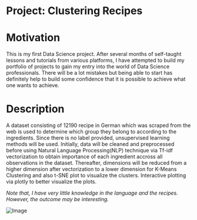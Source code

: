 # Project: Clustering Recipes

# Motivation

This is my first Data Science project. After several months of self-taught lessons and tutorials from various platforms, I have attempted to build my portfolio of projects to gain my entry into the world of Data Science professionals. There will be a lot mistakes but being able to start has definitely help to build some confidence that it is possible to achieve what one wants to achieve.

# Description

A dataset consisting of 12190 recipe in German which was scraped from the web is used to determine which group they belong to according to the ingredients. Since there is no label provided, unsupervised learning methods will be used. Initially, data will be cleaned and preprocessed before using Natural Language Processing(NLP) technique via Tf-idf vectorization to obtain importance of each ingredient accross all observations in the dataset. Thereafter, dimensions will be reduced from a higher dimension after vectorization to a lower dimension for K-Means Clustering and also t-SNE plot to visualize the clusters. Interactive plotting via plotly to better visualize the plots.

*Note that, I have very little knowledge in the language and the recipes. However, the outcome may be interesting.*

![Image](https://www.chefkoch.de/images/crop-616x288/magazin/sites/default/files/media/image/2019-05/20190426_Printpush_832x500.jpg)
